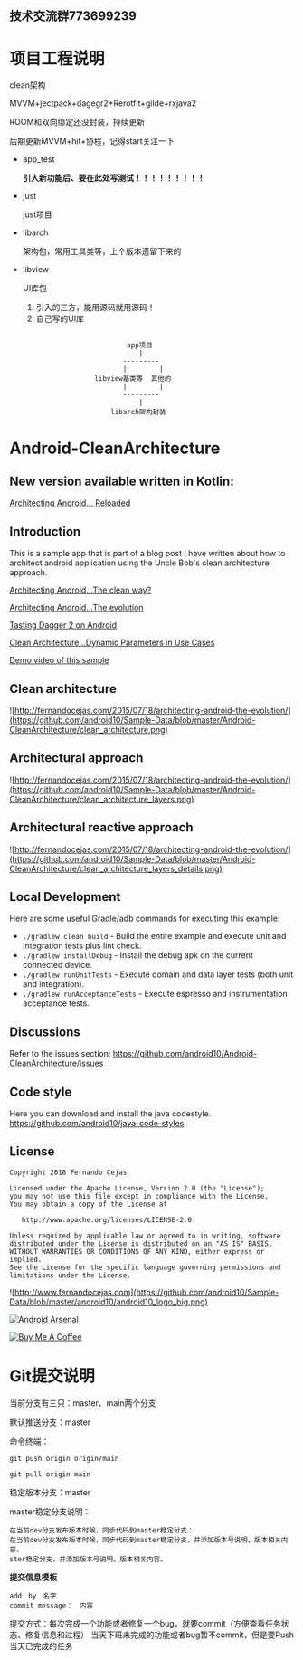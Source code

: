 
## 技术交流群773699239
# 项目工程说明

clean架构

MVVM+jectpack+dagegr2+Rerotfit+gilde+rxjava2

ROOM和双向绑定还没封装，持续更新

后期更新MVVM+hit+协程，记得start关注一下

- app_test

  **引入新功能后、要在此处写测试！！！！！！！！！**

- just

  just项目

- libarch

  架构包，常用工具类等，上个版本遗留下来的
  
- libview

  UI库包
  1. 引入的三方，能用源码就用源码！
  2. 自己写的UI库

```

                             app项目
                                |                         
                            ---------
                            |        |
                     libview基类等  其他的
                            |        |
                            ---------
                                |
                         libarch架构封装

```

Android-CleanArchitecture 
=========================

## New version available written in Kotlin:
[Architecting Android… Reloaded](https://github.com/Primary-hacker1/JustSafe/tree/master/justsy)

Introduction
-----------------
This is a sample app that is part of a blog post I have written about how to architect android application using the Uncle Bob's clean architecture approach. 

[Architecting Android…The clean way?](http://fernandocejas.com/2014/09/03/architecting-android-the-clean-way/)

[Architecting Android…The evolution](http://fernandocejas.com/2015/07/18/architecting-android-the-evolution/)

[Tasting Dagger 2 on Android](http://fernandocejas.com/2015/04/11/tasting-dagger-2-on-android/)

[Clean Architecture…Dynamic Parameters in Use Cases](http://fernandocejas.com/2016/12/24/clean-architecture-dynamic-parameters-in-use-cases/)

[Demo video of this sample](http://youtu.be/XSjV4sG3ni0)

Clean architecture
-----------------
![http://fernandocejas.com/2015/07/18/architecting-android-the-evolution/](https://github.com/android10/Sample-Data/blob/master/Android-CleanArchitecture/clean_architecture.png)

Architectural approach
-----------------
![http://fernandocejas.com/2015/07/18/architecting-android-the-evolution/](https://github.com/android10/Sample-Data/blob/master/Android-CleanArchitecture/clean_architecture_layers.png)

Architectural reactive approach
-----------------
![http://fernandocejas.com/2015/07/18/architecting-android-the-evolution/](https://github.com/android10/Sample-Data/blob/master/Android-CleanArchitecture/clean_architecture_layers_details.png)

Local Development
-----------------

Here are some useful Gradle/adb commands for executing this example:

 * `./gradlew clean build` - Build the entire example and execute unit and integration tests plus lint check.
 * `./gradlew installDebug` - Install the debug apk on the current connected device.
 * `./gradlew runUnitTests` - Execute domain and data layer tests (both unit and integration).
 * `./gradlew runAcceptanceTests` - Execute espresso and instrumentation acceptance tests.
 
Discussions
-----------------

Refer to the issues section: https://github.com/android10/Android-CleanArchitecture/issues
 

Code style
-----------

Here you can download and install the java codestyle.
https://github.com/android10/java-code-styles


License
--------

    Copyright 2018 Fernando Cejas

    Licensed under the Apache License, Version 2.0 (the "License");
    you may not use this file except in compliance with the License.
    You may obtain a copy of the License at

       http://www.apache.org/licenses/LICENSE-2.0

    Unless required by applicable law or agreed to in writing, software
    distributed under the License is distributed on an "AS IS" BASIS,
    WITHOUT WARRANTIES OR CONDITIONS OF ANY KIND, either express or implied.
    See the License for the specific language governing permissions and
    limitations under the License.


![http://www.fernandocejas.com](https://github.com/android10/Sample-Data/blob/master/android10/android10_logo_big.png)

[![Android Arsenal](https://img.shields.io/badge/Android%20Arsenal-Android--CleanArchitecture-brightgreen.svg?style=flat)](https://android-arsenal.com/details/3/909)

<a href="https://www.buymeacoffee.com/android10" target="_blank"><img src="https://www.buymeacoffee.com/assets/img/custom_images/orange_img.png" alt="Buy Me A Coffee" style="height: auto !important;width: auto !important;" ></a>


  
# Git提交说明

当前分支有三只：master、main两个分支

默认推送分支：master

命令终端：

```
git push origin origin/main

git pull origin main
```

稳定版本分支：master


master稳定分支说明：

```
在当前dev分支发布版本时候，同步代码到master稳定分支：
在当前dev分支发布版本时候，同步代码到master稳定分支，并添加版本号说明、版本相关内容。
ster稳定分支，并添加版本号说明、版本相关内容。
```

**提交信息模板**

```
add　by　名字
commit message：　内容
```

提交方式：每次完成一个功能或者修复一个bug，就要commit（方便查看任务状态、修复信息和过程）
         当天下班未完成的功能或者bug暂不commit，但是要Push当天已完成的任务
